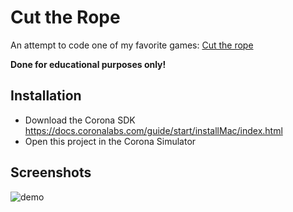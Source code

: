 # Cut the Rope

An attempt to code one of my favorite games: [Cut the rope](https://cuttherope.net/)

**Done for educational purposes only!**

## Installation

- Download the Corona SDK https://docs.coronalabs.com/guide/start/installMac/index.html
- Open this project in the Corona Simulator

## Screenshots

![demo](https://user-images.githubusercontent.com/1616682/104492975-3ef42400-5589-11eb-9a6b-fa4df315f640.gif)

